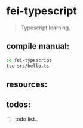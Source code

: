 # fei-typescript
> Typescript learning.

## compile manual:
```bash
cd fei-typescript
tsc src/hello.ts
```

## resources:

## todos:
- [ ] todo list..
